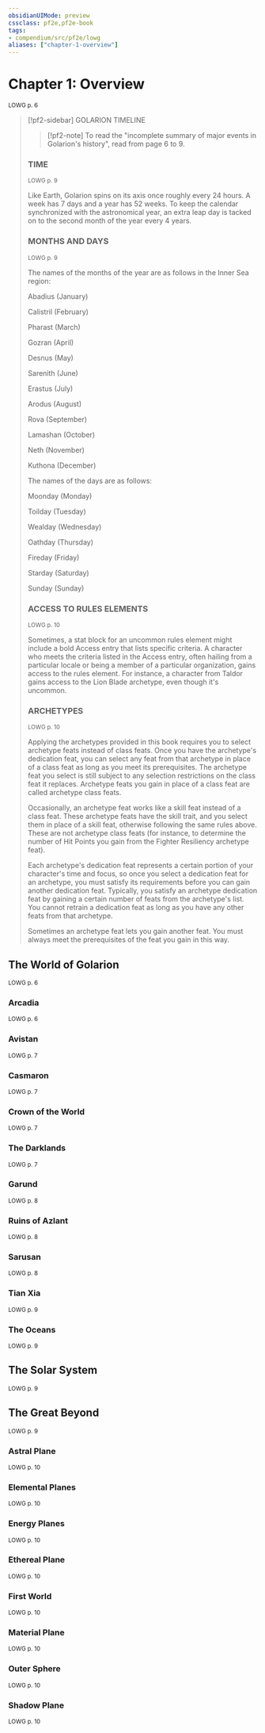 ```yaml
---
obsidianUIMode: preview
cssclass: pf2e,pf2e-book
tags:
- compendium/src/pf2e/lowg
aliases: ["chapter-1-overview"]
---
```

# Chapter 1: Overview
<sup>LOWG p. 6</sup>

> [!pf2-sidebar] GOLARION TIMELINE
> 
> > [!pf2-note]
> To read the "incomplete summary of major events in Golarion's history", read from page 6 to 9.
> 
> ### TIME
> <sup>LOWG p. 9</sup>
> 
> Like Earth, Golarion spins on its axis once roughly every 24 hours. A week has 7 days and a year has 52 weeks. To keep the calendar synchronized with the astronomical year, an extra leap day is tacked on to the second month of the year every 4 years.
> 
> ### MONTHS AND DAYS
> <sup>LOWG p. 9</sup>
> 
> The names of the months of the year are as follows in the Inner Sea region:
> 
> Abadius (January)
> 
> Calistril (February)
> 
> Pharast (March)
> 
> Gozran (April)
> 
> Desnus (May)
> 
> Sarenith (June)
> 
> Erastus (July)
> 
> Arodus (August)
> 
> Rova (September)
> 
> Lamashan (October)
> 
> Neth (November)
> 
> Kuthona (December)
> 
> The names of the days are as follows:
> 
> Moonday (Monday)
> 
> Toilday (Tuesday)
> 
> Wealday (Wednesday)
> 
> Oathday (Thursday)
> 
> Fireday (Friday)
> 
> Starday (Saturday)
> 
> Sunday (Sunday)
> 
> ### ACCESS TO RULES ELEMENTS
> <sup>LOWG p. 10</sup>
> 
> Sometimes, a stat block for an uncommon rules element might include a bold Access entry that lists specific criteria. A character who meets the criteria listed in the Access entry, often hailing from a particular locale or being a member of a particular organization, gains access to the rules element. For instance, a character from Taldor gains access to the Lion Blade archetype, even though it's uncommon.
> 
> ### ARCHETYPES
> <sup>LOWG p. 10</sup>
> 
> Applying the archetypes provided in this book requires you to select archetype feats instead of class feats. Once you have the archetype's dedication feat, you can select any feat from that archetype in place of a class feat as long as you meet its prerequisites. The archetype feat you select is still subject to any selection restrictions on the class feat it replaces. Archetype feats you gain in place of a class feat are called archetype class feats.
> 
> Occasionally, an archetype feat works like a skill feat instead of a class feat. These archetype feats have the skill trait, and you select them in place of a skill feat, otherwise following the same rules above. These are not archetype class feats (for instance, to determine the number of Hit Points you gain from the Fighter Resiliency archetype feat).
> 
> Each archetype's dedication feat represents a certain portion of your character's time and focus, so once you select a dedication feat for an archetype, you must satisfy its requirements before you can gain another dedication feat. Typically, you satisfy an archetype dedication feat by gaining a certain number of feats from the archetype's list. You cannot retrain a dedication feat as long as you have any other feats from that archetype.
> 
> Sometimes an archetype feat lets you gain another feat. You must always meet the prerequisites of the feat you gain in this way.

## The World of Golarion
<sup>LOWG p. 6</sup>

### Arcadia
<sup>LOWG p. 6</sup>

### Avistan
<sup>LOWG p. 7</sup>

### Casmaron
<sup>LOWG p. 7</sup>

### Crown of the World
<sup>LOWG p. 7</sup>

### The Darklands
<sup>LOWG p. 7</sup>

### Garund
<sup>LOWG p. 8</sup>

### Ruins of Azlant
<sup>LOWG p. 8</sup>

### Sarusan
<sup>LOWG p. 8</sup>

### Tian Xia
<sup>LOWG p. 9</sup>

### The Oceans
<sup>LOWG p. 9</sup>

## The Solar System
<sup>LOWG p. 9</sup>

## The Great Beyond
<sup>LOWG p. 9</sup>

### Astral Plane
<sup>LOWG p. 10</sup>

### Elemental Planes
<sup>LOWG p. 10</sup>

### Energy Planes
<sup>LOWG p. 10</sup>

### Ethereal Plane
<sup>LOWG p. 10</sup>

### First World
<sup>LOWG p. 10</sup>

### Material Plane
<sup>LOWG p. 10</sup>

### Outer Sphere
<sup>LOWG p. 10</sup>

### Shadow Plane
<sup>LOWG p. 10</sup>